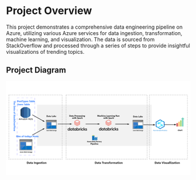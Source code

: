 # Project Overview

This project demonstrates a comprehensive data engineering pipeline on Azure, utilizing various Azure services for data ingestion, transformation, machine learning, and visualization. The data is sourced from StackOverflow and processed through a series of steps to provide insightful visualizations of trending topics.

## Project Diagram

![Project Diagram](bd_diagram1.png)
